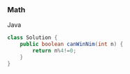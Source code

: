 ### Math
Java
```java
class Solution {
    public boolean canWinNim(int n) {
        return n%4!=0;
    }
}
```
